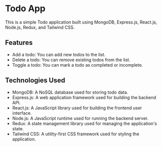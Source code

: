 # Todo App
This is a simple Todo application built using MongoDB, Express.js, React.js, Node.js, Redux, and Tailwind CSS.

## Features
- Add a todo: You can add new todos to the list.
- Delete a todo: You can remove existing todos from the list.
- Toggle a todo: You can mark a todo as completed or incomplete.

## Technologies Used
- MongoDB: A NoSQL database used for storing todo data.
- Express.js: A web application framework used for building the backend API.
- React.js: A JavaScript library used for building the frontend user interface.
- Node.js: A JavaScript runtime used for running the backend server.
- Redux: A state management library used for managing the application's state.
- Tailwind CSS: A utility-first CSS framework used for styling the application.
